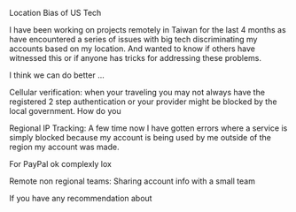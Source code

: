 Location Bias of US Tech

I have been working on projects remotely in Taiwan for the last 4 months as have encountered a series of issues with big tech discriminating my accounts based on my location. And wanted to know if others have witnessed this or if anyone has tricks for addressing these problems. 

I think we can do better ...

Cellular verification: when your traveling you may not always have the registered 2 step authentication or your provider might be blocked by the local government. How do you 


Regional IP Tracking: A few time now I have gotten errors where a service is simply blocked because my account is being used by me outside of the region my account was made. 

For PayPal ok complexly lox

Remote non regional teams: Sharing account info with a small team

If you have any recommendation about 

